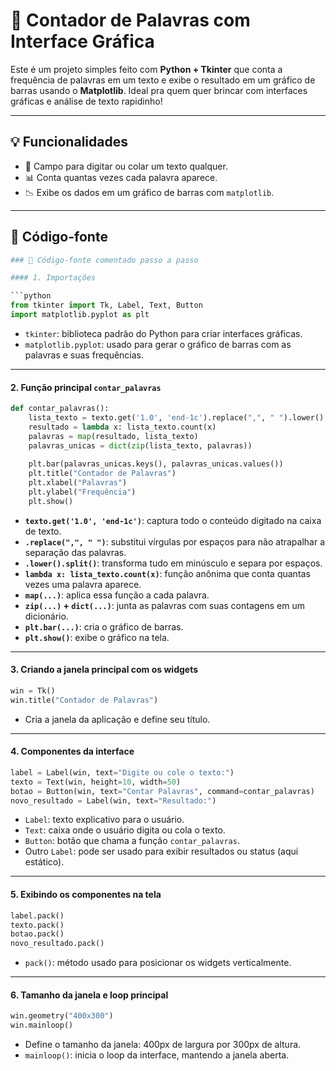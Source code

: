 # 🧠 Contador de Palavras com Interface Gráfica

Este é um projeto simples feito com **Python + Tkinter** que conta a frequência de palavras em um texto e exibe o resultado em um gráfico de barras usando o **Matplotlib**. Ideal pra quem quer brincar com interfaces gráficas e análise de texto rapidinho!

---


## 💡 Funcionalidades

- 📝 Campo para digitar ou colar um texto qualquer.
- 📊 Conta quantas vezes cada palavra aparece.
- 📉 Exibe os dados em um gráfico de barras com `matplotlib`.

---

## 🧩 Código-fonte

```python
### 🧩 Código-fonte comentado passo a passo

#### 1. Importações

```python
from tkinter import Tk, Label, Text, Button
import matplotlib.pyplot as plt
```

- `tkinter`: biblioteca padrão do Python para criar interfaces gráficas.
- `matplotlib.pyplot`: usado para gerar o gráfico de barras com as palavras e suas frequências.

---

#### 2. Função principal `contar_palavras`

```python
def contar_palavras():
    lista_texto = texto.get('1.0', 'end-1c').replace(",", " ").lower().split()
    resultado = lambda x: lista_texto.count(x)
    palavras = map(resultado, lista_texto)
    palavras_unicas = dict(zip(lista_texto, palavras))
    
    plt.bar(palavras_unicas.keys(), palavras_unicas.values())
    plt.title("Contador de Palavras")
    plt.xlabel("Palavras")
    plt.ylabel("Frequência")
    plt.show()
```

- **`texto.get('1.0', 'end-1c')`**: captura todo o conteúdo digitado na caixa de texto.
- **`.replace(",", " ")`**: substitui vírgulas por espaços para não atrapalhar a separação das palavras.
- **`.lower().split()`**: transforma tudo em minúsculo e separa por espaços.
- **`lambda x: lista_texto.count(x)`**: função anônima que conta quantas vezes uma palavra aparece.
- **`map(...)`**: aplica essa função a cada palavra.
- **`zip(...)` + `dict(...)`**: junta as palavras com suas contagens em um dicionário.
- **`plt.bar(...)`**: cria o gráfico de barras.
- **`plt.show()`**: exibe o gráfico na tela.

---

#### 3. Criando a janela principal com os widgets

```python
win = Tk()
win.title("Contador de Palavras")
```

- Cria a janela da aplicação e define seu título.

---

#### 4. Componentes da interface

```python
label = Label(win, text="Digite ou cole o texto:")
texto = Text(win, height=10, width=50)
botao = Button(win, text="Contar Palavras", command=contar_palavras)
novo_resultado = Label(win, text="Resultado:")
```

- `Label`: texto explicativo para o usuário.
- `Text`: caixa onde o usuário digita ou cola o texto.
- `Button`: botão que chama a função `contar_palavras`.
- Outro `Label`: pode ser usado para exibir resultados ou status (aqui estático).

---

#### 5. Exibindo os componentes na tela

```python
label.pack()
texto.pack()
botao.pack()
novo_resultado.pack()
```

- `pack()`: método usado para posicionar os widgets verticalmente.

---

#### 6. Tamanho da janela e loop principal

```python
win.geometry("400x300")
win.mainloop()
```

- Define o tamanho da janela: 400px de largura por 300px de altura.
- `mainloop()`: inicia o loop da interface, mantendo a janela aberta.

